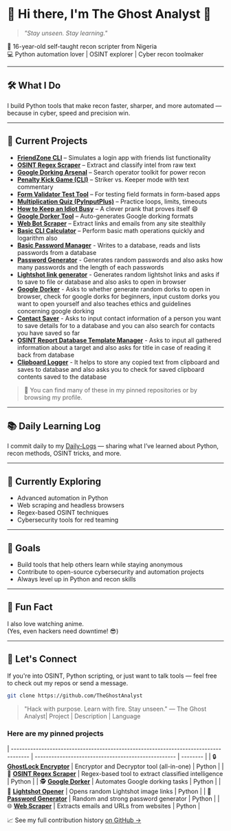 # 👋 Hi there, I'm The Ghost Analyst 👻

> *"Stay unseen. Stay learning."*

🎯 16-year-old self-taught recon scripter from Nigeria  
💻 Python automation lover | OSINT explorer | Cyber recon toolmaker

---

## 🛠️ What I Do

I build Python tools that make recon faster, sharper, and more automated — because in cyber, speed and precision win.

---

## 🚀 Current Projects

- **[FriendZone CLI](#)** – Simulates a login app with friends list functionality  
- **[OSINT Regex Scraper](#)** – Extract and classify intel from raw text  
- **[Google Dorking Arsenal](#)** – Search operator toolkit for power recon  
- **[Penalty Kick Game (CLI)](#)** – Striker vs. Keeper mode with text commentary  
- **[Form Validator Test Tool](#)** – For testing field formats in form-based apps  
- **[Multiplication Quiz (PyInputPlus)](#)** – Practice loops, limits, timeouts  
- **[How to Keep an Idiot Busy](#)** – A clever prank that proves itself 😄  
- **[Google Dorker Tool](#)** – Auto-generates Google dorking formats  
- **[Web Bot Scraper](#)** – Extract links and emails from any site stealthily  
- **[Basic CLI Calculator](#)** – Perform basic math operations quickly and logarithm also
- **[Basic Password Manager](#)** - Writes to a database, reads and lists passwords from a database
- **[Password Generator](#)** - Generates random passwords and also asks how many passwords and the length of each passwords
- **[Lightshot link generator](#)** - Generates random lightshot links and asks if to save to file or database and also asks to open in browser
- **[Google Dorker](#)** - Asks to whether generate random dorks to open in browser, check for google dorks for beginners, input custom dorks you want to open yourself and also teaches ethics and guidelines concerning google dorking
- **[Contact Saver](#)** - Asks to input contact information of a person you want to save details for to a database and you can also search for contacts you have saved so far
- **[OSINT Report Database Template Manager](#)** - Asks to input all gathered information about a target and also asks for title in case of reading it back from database
- **[Clipboard Logger](#)** - It helps to store any copied text from clipboard and saves to database and also asks you to check for saved clipboard contents saved to the database

> 📝 You can find many of these in my pinned repositories or by browsing my profile.

---

## 📚 Daily Learning Log

I commit daily to my [Daily-Logs](https://github.com/TheGhostAnalyst/Daily-Logs) — sharing what I’ve learned about Python, recon methods, OSINT tricks, and more.

---

## 🌱 Currently Exploring

- Advanced automation in Python  
- Web scraping and headless browsers  
- Regex-based OSINT techniques  
- Cybersecurity tools for red teaming  

---

## 🎯 Goals

- Build tools that help others learn while staying anonymous  
- Contribute to open-source cybersecurity and automation projects  
- Always level up in Python and recon skills  

---

## 🧠 Fun Fact

I also love watching anime.  
(Yes, even hackers need downtime! 😎)

---

## 🔗 Let's Connect

If you're into OSINT, Python scripting, or just want to talk tools — feel free to check out my repos or send a message.

```bash
git clone https://github.com/TheGhostAnalyst
```
> "Hack with purpose. Learn with fire. Stay unseen."
— The Ghost Analyst| Project                                                                              | Description                                         | Language

### Here are my pinned projects
| ------------------------------------------------------------------------------------ | --------------------------------------------------- | -------- |
| 🔒 [**GhostLock Encryptor**](https://github.com/TheGhostAnalyst/GhostLock_Encryptor) | Encryptor and Decryptor tool (all-in-one)           | Python   |
| 🧬 [**OSINT Regex Scraper**](https://github.com/TheGhostAnalyst/OSINTRegexScraper)   | Regex-based tool to extract classified intelligence | Python   |
| 🕵️ [**Google Dorker**](https://github.com/TheGhostAnalyst/google_dorker)            | Automates Google dorking tasks                      | Python   |
| 📸 [**Lightshot Opener**](https://github.com/TheGhostAnalyst/Lightshot-opener)       | Opens random Lightshot image links                  | Python   |
| 🔑 [**Password Generator**](https://github.com/TheGhostAnalyst/passwordGenerator)    | Random and strong password generator                | Python   |
| 🌐 [**Web Scraper**](https://github.com/TheGhostAnalyst/web_scraper)                 | Extracts emails and URLs from websites              | Python   |



📈 See my full contribution history [on GitHub →](https://github.com/TheGhostAnalyst)


